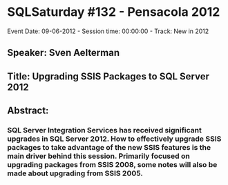 # SQLSaturday #132 - Pensacola 2012
Event Date: 09-06-2012 - Session time: 00:00:00 - Track: New in 2012
## Speaker: Sven Aelterman
## Title: Upgrading SSIS Packages to SQL Server 2012
## Abstract:
### SQL Server Integration Services has received significant upgrades in SQL Server 2012. How to effectively upgrade SSIS packages to take advantage of the new SSIS features is the main driver behind this session. Primarily focused on upgrading packages from SSIS 2008, some notes will also be made about upgrading from SSIS 2005.
